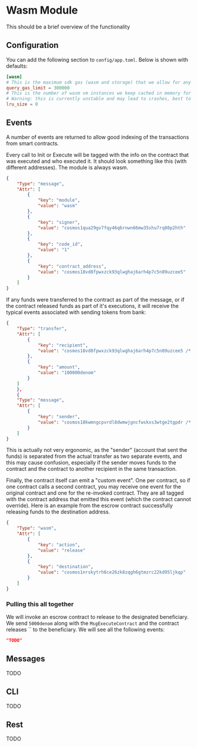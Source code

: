 # Wasm Module

This should be a brief overview of the functionality

## Configuration

You can add the following section to `config/app.toml`. Below is shown with defaults:

```toml
[wasm]
# This is the maximum sdk gas (wasm and storage) that we allow for any x/wasm "smart" queries
query_gas_limit = 300000
# This is the number of wasm vm instances we keep cached in memory for speed-up
# Warning: this is currently unstable and may lead to crashes, best to keep for 0 unless testing locally
lru_size = 0
```

## Events

A number of events are returned to allow good indexing of the transactions from smart contracts.

Every call to Init or Execute will be tagged with the info on the contract that was executed and who executed it.
It should look something like this (with different addresses). The module is always wasm.

```json
{
    "Type": "message",
    "Attr": [
        {
            "key": "module",
            "value": "wasm"
        },
        {
            "key": "signer",
            "value": "cosmos1qua29gv7fqy46q6rnwn66mw35shu7rq80p2hth"
        },
        {
            "key": "code_id",
            "value": "1"
        },
        {
            "key": "contract_address",
            "value": "cosmos18vd8fpwxzck93qlwghaj6arh4p7c5n89uzcee5"
        }
    ]
}
```

If any funds were transferred to the contract as part of the message, or if the contract released funds as part of it's executions,
it will receive the typical events associated with sending tokens from bank:

```json
{
    "Type": "transfer",
    "Attr": [
        {
            "key": "recipient",
            "value": "cosmos18vd8fpwxzck93qlwghaj6arh4p7c5n89uzcee5 /* this is who got the funds */"
        },
        {
            "key": "amount",
            "value": "100000denom"
        }
    ]
    },
    {
    "Type": "message",
    "Attr": [
        {
            "key": "sender",
            "value": "cosmos18kwmngcpvrdl8dwmwjgncfwskxs3wtge2tgpdr /* this is who sent the funds */"
        }
    ]
}
```

This is actually not very ergonomic, as the "sender" (account that sent the funds) is separated from the actual transfer as two separate
events, and this may cause confusion, especially if the sender moves funds to the contract and the contract to another recipient in the
same transaction.

Finally, the contract itself can emit a "custom event". One per contract, so if one contract calls a second contract, you may receive
one event for the original contract and one for the re-invoked contract. They are all tagged with the contract address that emitted this
event (which the contract cannot override). Here is an example from the escrow contract successfully releasing funds to the destination
address.

```json
{
    "Type": "wasm",
    "Attr": [
        {
            "key": "action",
            "value": "release"
        },
        {
            "key": "destination",
            "value": "cosmos1nrskytrh6ce26zk8zqgh6gtmzrc22kd95ljkqp"
        }
    ]
}
```

### Pulling this all together

We will invoke an escrow contract to release to the designated beneficiary.
We send `5000denom` along with the `MsgExecuteContract` and the contract releases `` to the beneficiary.
We will see all the following events:

```json
"TODO"
```

## Messages

TODO

## CLI

TODO

## Rest

TODO

